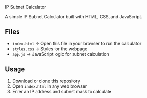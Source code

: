  IP Subnet Calculator

A simple IP Subnet Calculator built with HTML, CSS, and JavaScript.

## Files
- `index.html` → Open this file in your browser to run the calculator
- `styles.css` → Styles for the webpage
- `app.js` → JavaScript logic for subnet calculation

## Usage
1. Download or clone this repository
2. Open `index.html` in any web browser
3. Enter an IP address and subnet mask to calculate
